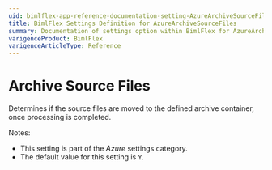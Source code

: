 ```yaml
---
uid: bimlflex-app-reference-documentation-setting-AzureArchiveSourceFiles
title: BimlFlex Settings Definition for AzureArchiveSourceFiles
summary: Documentation of settings option within BimlFlex for AzureArchiveSourceFiles
varigenceProduct: BimlFlex
varigenceArticleType: Reference
---
```


# Archive Source Files

Determines if the source files are moved to the defined archive container, once processing is completed.

Notes:

* This setting is part of the *Azure* settings category.
* The default value for this setting is `Y`.
